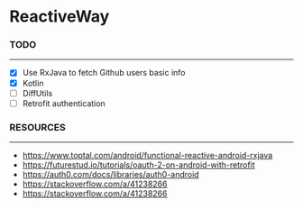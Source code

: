 # ReactiveWay

### **TODO**
_____________________________________________________________

- [X] Use RxJava to fetch Github users basic info
- [X] Kotlin
- [ ] DiffUtils
- [ ] Retrofit authentication

### **RESOURCES**
______________________________________________________________

* https://www.toptal.com/android/functional-reactive-android-rxjava
* https://futurestud.io/tutorials/oauth-2-on-android-with-retrofit
* https://auth0.com/docs/libraries/auth0-android
* https://stackoverflow.com/a/41238266
* https://stackoverflow.com/a/41238266
